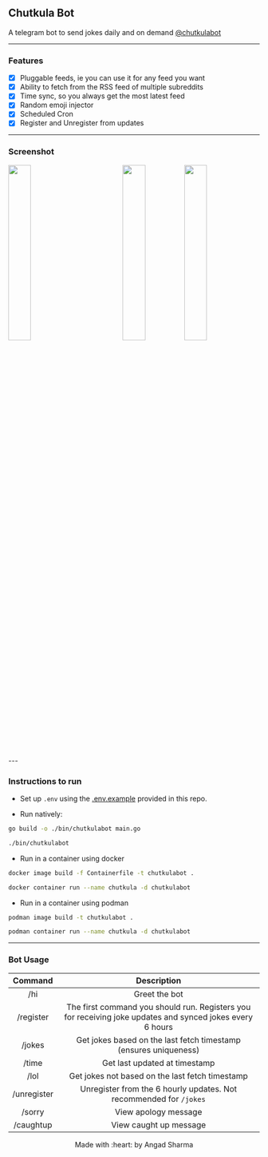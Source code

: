 ## Chutkula Bot
A telegram bot to send jokes daily and on demand [@chutkulabot](https://t.me/chutkulabot)

---

### Features

- [x] Pluggable feeds, ie you can use it for any feed you want
- [x] Ability to fetch from the RSS feed of multiple subreddits
- [x] Time sync, so you always get the most latest feed
- [x] Random emoji injector
- [x] Scheduled Cron
- [x] Register and Unregister from updates

---

### Screenshot

<img src="https://user-images.githubusercontent.com/30529572/84050477-53da5a80-a99d-11ea-9793-4363be52e750.jpg" width=30% align="left" />
<img src="https://user-images.githubusercontent.com/30529572/84049320-cfd3a300-a99b-11ea-905a-6da539e6a0f7.jpg" width=30% align="right" />
<p align="center">
<img src="https://user-images.githubusercontent.com/30529572/84050467-52a92d80-a99d-11ea-8c62-26e9ecb2c5a7.jpg" width=30% align="center" />
</p>
---

### Instructions to run

* Set up `.env` using the [.env.example](./.env.example) provided in this repo.

* Run natively:

```sh
go build -o ./bin/chutkulabot main.go

./bin/chutkulabot
```

* Run in a container using docker

```sh
docker image build -f Containerfile -t chutkulabot .

docker container run --name chutkula -d chutkulabot
```

* Run in a container using podman

```sh
podman image build -t chutkulabot .

podman container run --name chutkula -d chutkulabot
```

---

### Bot Usage

| Command | Description |
|:-------:|:-----------:|
| /hi | Greet the bot |
| /register | The first command you should run. Registers you for receiving joke updates and synced jokes every 6 hours |
| /jokes | Get jokes based on the last fetch timestamp (ensures uniqueness) |
| /time | Get last updated at timestamp |
| /lol | Get jokes not based on the last fetch timestamp | 
| /unregister | Unregister from the 6 hourly updates. Not recommended for `/jokes` |
| /sorry | View apology message |
| /caughtup | View caught up message |

<p align="center">
Made with :heart: by Angad Sharma
</p>
